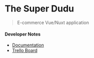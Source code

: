 # The Super Dudu

> E-commerce Vue/Nuxt application

#### Developer Notes
- [Documentation](https://docs.google.com/document/d/11Ho428M-SvDin6ykidQNYkH_KSscOnH85Mrw-339cAE/edit#heading=h.zcazox64u48u)
- [Trello Board](https://trello.com/b/CKzTOI4c/the-super-dudu-vue)
